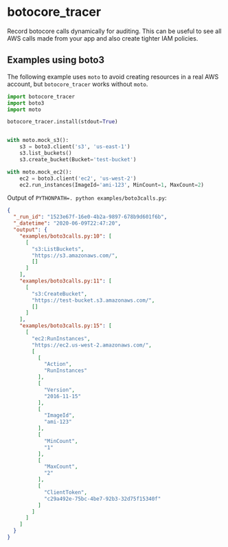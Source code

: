 # botocore_tracer

Record botocore calls dynamically for auditing. This can be useful to see all AWS calls made from your app and also create tighter IAM policies.


## Examples using boto3

The following example uses `moto` to avoid creating resources in a real AWS account, but `botocore_tracer` works without `moto`.
```python
import botocore_tracer
import boto3
import moto

botocore_tracer.install(stdout=True)


with moto.mock_s3():
    s3 = boto3.client('s3', 'us-east-1')
    s3.list_buckets()
    s3.create_bucket(Bucket='test-bucket')

with moto.mock_ec2():
    ec2 = boto3.client('ec2', 'us-west-2')
    ec2.run_instances(ImageId='ami-123', MinCount=1, MaxCount=2)
```

Output of `PYTHONPATH=. python examples/boto3calls.py`:
```json
{
  "_run_id": "1523e67f-16e0-4b2a-9897-678b9d601f6b",
  "_datetime": "2020-06-09T22:47:20",
  "output": {
    "examples/boto3calls.py:10": [
      [
        "s3:ListBuckets",
        "https://s3.amazonaws.com/",
        []
      ]
    ],
    "examples/boto3calls.py:11": [
      [
        "s3:CreateBucket",
        "https://test-bucket.s3.amazonaws.com/",
        []
      ]
    ],
    "examples/boto3calls.py:15": [
      [
        "ec2:RunInstances",
        "https://ec2.us-west-2.amazonaws.com/",
        [
          [
            "Action",
            "RunInstances"
          ],
          [
            "Version",
            "2016-11-15"
          ],
          [
            "ImageId",
            "ami-123"
          ],
          [
            "MinCount",
            "1"
          ],
          [
            "MaxCount",
            "2"
          ],
          [
            "ClientToken",
            "c29a492e-75bc-4be7-92b3-32d75f15340f"
          ]
        ]
      ]
    ]
  }
}
```